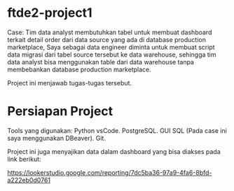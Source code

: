 # ftde2-project1

Case: 
Tim data analyst membutuhkan tabel untuk membuat dashboard terkait detail order dari data source yang ada di database production marketplace, Saya sebagai data engineer diminta untuk membuat script data migrasi dari tabel source tersebut ke data warehouse, sehingga tim data analyst bisa menggunakan table dari data warehouse tanpa membebankan database production marketplace.

Project ini menjawab tugas-tugas tersebut.

# Persiapan Project
Tools yang digunakan:
Python
vsCode.
PostgreSQL.
GUI SQL (Pada case ini saya menggunakan DBeaver).
Git.

Project ini juga menyajikan data dalam dashboard yang bisa diakses pada link berikut:

https://lookerstudio.google.com/reporting/7dc5ba36-97a9-4fa6-8bfd-a222eb0d0761
